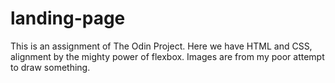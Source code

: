 # landing-page
This is an assignment of The Odin Project. Here we have HTML and CSS, alignment by the mighty power of flexbox. Images are from my poor attempt to draw something.